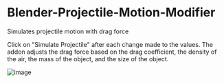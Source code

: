 # Blender-Projectile-Motion-Modifier
Simulates projectile motion with drag force

Click on "Simulate Projectile" after each change made to the values. The addon adjusts the drag force based on the drag coefficient, the density of the air, the mass of the object, and the size of the object.

![image](https://github.com/user-attachments/assets/2ed0c2c4-fdac-4206-bc5b-4884b93a5008)
